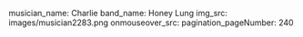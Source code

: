 musician_name: Charlie
band_name: Honey Lung
img_src: images/musician2283.png
onmouseover_src: 
pagination_pageNumber: 240